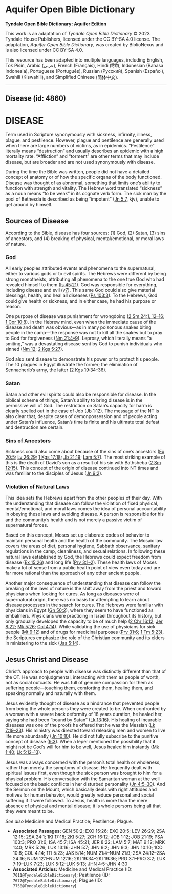 # Aquifer Open Bible Dictionary

**Tyndale Open Bible Dictionary: Aquifer Edition**

This work is an adaptation of *Tyndale Open Bible Dictionary* © 2023 Tyndale House Publishers, licensed under the CC BY\-SA 4\.0 license. The adaptation, *Aquifer Open Bible Dictionary*, was created by BiblioNexus and is also licensed under CC BY\-SA 4\.0\.

This resource has been adapted into multiple languages, including English, Tok Pisin, Arabic (عربي), French (Français), Hindi (हिंदी), Indonesian (Bahasa Indonesia), Portuguese (Português), Russian (Русский), Spanish (Español), Swahili (Kiswahili), and Simplified Chinese (简体中文).



--------------------------------

## Disease (id: 4860)

DISEASE
=======

Term used in Scripture synonymously with sickness, infirmity, illness, plague, and pestilence. However, plague and pestilence are generally used when there are large numbers of victims, as in epidemics. “Pestilence” literally means “destruction” and usually describes an epidemic with a high mortality rate. “Affliction” and “torment” are other terms that may include disease, but are broader and are not used synonymously with disease.

During the time the Bible was written, people did not have a detailed concept of anatomy or of how the specific organs of the body functioned. Disease was thought of as abnormal, something that limits one’s ability to function with strength and vitality. The Hebrew word translated “sickness” as a noun means “to be weak” in its cognate verb form. The sick man by the pool of Bethesda is described as being “impotent” ([Jn 5:7](https://ref.ly/John5:7), kjv), unable to get around by himself.

Sources of Disease
------------------

According to the Bible, disease has four sources: (1\) God, (2\) Satan, (3\) sins of ancestors, and (4\) breaking of physical, mental/emotional, or moral laws of nature.

### God

All early peoples attributed events and phenomena to the supernatural, either to various gods or to evil spirits. The Hebrews were different by being strong monotheists, attributing all phenomena to the one true God who had revealed himself to them ([Is 45:21](https://ref.ly/Isa45:21)). God was responsible for everything, including disease and evil (v[7](https://ref.ly/Isa45:7)). This same God could also give material blessings, health, and heal all diseases ([Ps 103:3](https://ref.ly/Ps103:3)). To the Hebrews, God could give health or sickness, and in either case, he had his purpose or reason.

One purpose of disease was punishment for wrongdoing ([2 Sm 24:1, 12–16](https://ref.ly/2Sam24:1,2Sam24:12-2Sam24:16); [1 Cor 10:8](https://ref.ly/1Cor10:8)). In the Hebrew mind, even when the immediate cause of the disease and death was obvious—as in many poisonous snakes biting people in the camp—the response was not to kill all the snakes but to pray to God for forgiveness ([Nm 21:4–9](https://ref.ly/Num21:4-Num21:9)). Leprosy, which literally means “a smiting,” was a devastating disease sent by God to punish individuals who sinned ([Nm 12](https://ref.ly/Num12:1-Num12:16); [2 Kgs 5:27](https://ref.ly/2Kgs5:27)).

God also sent disease to demonstrate his power or to protect his people. The 10 plagues in Egypt illustrate the former; the elimination of Sennacherib’s army, the latter ([2 Kgs 19:34–36](https://ref.ly/2Kgs19:34-2Kgs19:36)).

### Satan

Satan and other evil spirits could also be responsible for disease. In the biblical scheme of things, Satan’s ability to bring disease is in the permissive will of God. The restriction on Satan’s capacity for harm is clearly spelled out in the case of Job ([Jb 1:12](https://ref.ly/Job1:12)). The message of the NT is also clear that, despite cases of demonpossession and of people acting under Satan’s influence, Satan’s time is finite and his ultimate total defeat and destruction are certain.

### Sins of Ancestors

Sickness could also come about because of the sins of one’s ancestors ([Ex 20:5](https://ref.ly/Exod20:5); [Lv 26:29](https://ref.ly/Lev26:29); [1 Kgs 17:18](https://ref.ly/1Kgs17:18); [Jb 21:19](https://ref.ly/Job21:19); [Lam 5:7](https://ref.ly/Lam5:7)). The most striking example of this is the death of David’s son as a result of his sin with Bathsheba ([2 Sm 12:15](https://ref.ly/2Sam12:15)). This concept of the origin of disease continued into NT times and was familiar to the disciples of Jesus ([Jn 9:2](https://ref.ly/John9:2)).

### Violation of Natural Laws

This idea sets the Hebrews apart from the other peoples of their day. With the understanding that disease can follow the violation of fixed physical, mental/emotional, and moral laws comes the idea of personal accountability in obeying these laws and avoiding disease. A person is responsible for his and the community’s health and is not merely a passive victim of supernatural forces.

Based on this concept, Moses set up elaborate codes of behavior to maintain personal health and the health of the community. The Mosaic law covers the areas of diet, personal hygiene, Sabbath observance, sanitary regulations in the camp, cleanliness, and sexual relations. In following these natural laws established by God, the Hebrews could expect freedom from disease ([Ex 15:26](https://ref.ly/Exod15:26)) and long life ([Prv 3:1–2](https://ref.ly/Prov3:1-Prov3:2)). These health laws of Moses make a lot of sense from a public health point of view even today and are far more rational than the approach of any other ancient people.

Another major consequence of understanding that disease can follow the breaking of the laws of nature is the shift away from the priest and toward physicians when looking for cures. As long as diseases were of supernatural origin, there was no basis for attempting to learn about disease processes in the search for cures. The Hebrews were familiar with physicians in Egypt ([Gn 50:2](https://ref.ly/Gen50:2)), where they seem to have functioned as embalmers. Physicians were practicing in Israel throughout its history, but only gradually developed the capacity to be of much help ([2 Chr 16:12](https://ref.ly/2Chr16:12); [Jer 8:22](https://ref.ly/Jer8:22); [Mk 5:26](https://ref.ly/Mark5:26); [Col 4:14](https://ref.ly/Col4:14)). While validating the use of physicians for sick people ([Mt 9:12](https://ref.ly/Matt9:12)) and of drugs for medicinal purposes ([Prv 31:6](https://ref.ly/Prov31:6); [1 Tm 5:23](https://ref.ly/1Tim5:23)), the Scriptures emphasize the role of the Christian community and its elders in ministering to the sick ([Jas 5:14](https://ref.ly/Jas5:14)).

Jesus Christ and Disease
------------------------

Christ’s approach to people with disease was distinctly different than that of the OT. He was nonjudgmental, interacting with them as people of worth, not as social outcasts. He was full of genuine compassion for them as suffering people—touching them, comforting them, healing them, and speaking normally and naturally with them.

Jesus evidently thought of disease as a hindrance that prevented people from being the whole persons they were created to be. When confronted by a woman with a severe back deformity of 18 years duration, he healed her, saying she had been “bound by Satan” ([Lk 13:16](https://ref.ly/Luke13:16)). His healing of incurable diseases was one of the proofs he offered that he was the Messiah ([Lk 7:19–23](https://ref.ly/Luke7:19-Luke7:23)). His ministry was directed toward releasing men and women to live life more abundantly ([Jn 10:10](https://ref.ly/John10:10)). He did not fully subscribe to the punitive concept of disease ([9:3](https://ref.ly/John9:3)). When a leper mentioned the possibility that it might not be God’s will for him to be well, Jesus healed him instantly ([Mk 1:40](https://ref.ly/Mark1:40); [Lk 5:12–13](https://ref.ly/Luke5:12-Luke5:13)).

Jesus was always concerned with the person’s total health or wholeness, rather than merely the symptoms of disease. He frequently dealt with spiritual issues first, even though the sick person was brought to him for a physical problem. His conversation with the Samaritan woman at the well focused on the basic conflicts in her disturbed personality ([Jn 4:5–30](https://ref.ly/John4:5-John4:30)). And the Sermon on the Mount, which basically deals with right attitudes and motives for human behavior, would greatly reduce personal and social suffering if it were followed. To Jesus, health is more than the mere absence of physical and mental disease; it is whole persons being all that they were meant to be.

*See also* Medicine and Medical Practice; Pestilence; Plague.

* **Associated Passages:** GEN 50:2; EXO 15:26; EXO 20:5; LEV 26:29; 2SA 12:15; 2SA 24:1; 1KI 17:18; 2KI 5:27; 2CH 16:12; JOB 1:12; JOB 21:19; PSA 103:3; PRO 31:6; ISA 45:7; ISA 45:21; JER 8:22; LAM 5:7; MAT 9:12; MRK 1:40; MRK 5:26; LUK 13:16; JHN 5:7; JHN 9:2; JHN 9:3; JHN 10:10; 1CO 10:8; COL 4:14; 1TI 5:23; JAS 5:14; NUM 21:4–NUM 21:9; 2SA 24:12–2SA 24:16; NUM 12:1–NUM 12:16; 2KI 19:34–2KI 19:36; PRO 3:1–PRO 3:2; LUK 7:19–LUK 7:23; LUK 5:12–LUK 5:13; JHN 4:5–JHN 4:30
* **Associated Articles:** Medicine and Medical Practice (ID: `7011@TyndaleBibleDictionary`); Pestilence (ID: `7677@TyndaleBibleDictionary`); Plague (ID: `7758@TyndaleBibleDictionary`)

